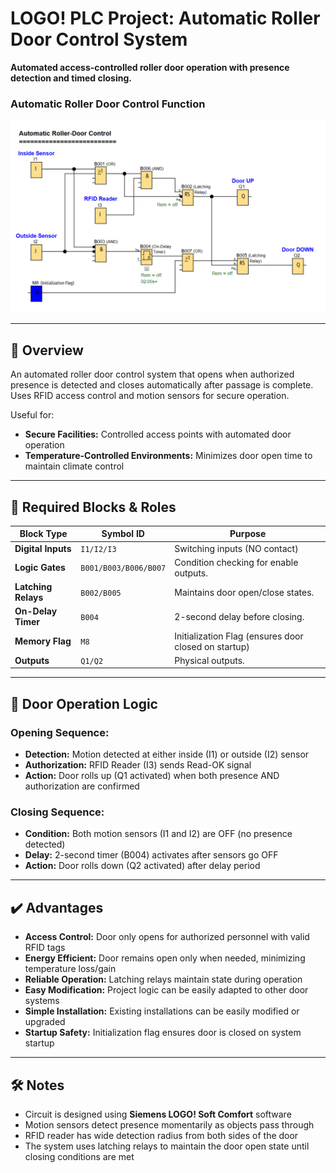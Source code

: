# LOGO! PLC Project: Automatic Roller Door Control System

**Automated access-controlled roller door operation with presence detection and timed closing.**

### Automatic Roller Door Control Function
![FBD Logic Diagram](FBD_screenshot.png)

---

## 📌 Overview

An automated roller door control system that opens when authorized presence is detected and closes automatically after passage is complete. Uses RFID access control and motion sensors for secure operation.

Useful for:
- **Secure Facilities:** Controlled access points with automated door operation
- **Temperature-Controlled Environments:** Minimizes door open time to maintain climate control

---

## 🧩 Required Blocks & Roles

| Block Type          | Symbol ID             | Purpose                                              |
|---------------------|-----------------------|------------------------------------------------------|
| **Digital Inputs**  | `I1/I2/I3`            | Switching inputs (NO contact)                        |
| **Logic Gates**     | `B001/B003/B006/B007` | Condition checking for enable outputs.               |
| **Latching Relays** | `B002/B005`           | Maintains door open/close states.                    |
| **On-Delay Timer**  | `B004`                | 2-second delay before closing.                       |
| **Memory Flag**     | `M8`                  | Initialization Flag (ensures door closed on startup) |
| **Outputs**         | `Q1/Q2`               | Physical outputs.                                    |

---

## 🚪 Door Operation Logic

### Opening Sequence:
- **Detection:** Motion detected at either inside (I1) or outside (I2) sensor
- **Authorization:** RFID Reader (I3) sends Read-OK signal
- **Action:** Door rolls up (Q1 activated) when both presence AND authorization are confirmed

### Closing Sequence:
- **Condition:** Both motion sensors (I1 and I2) are OFF (no presence detected)
- **Delay:** 2-second timer (B004) activates after sensors go OFF
- **Action:** Door rolls down (Q2 activated) after delay period

---

## ✔️ Advantages

- **Access Control:** Door only opens for authorized personnel with valid RFID tags
- **Energy Efficient:** Door remains open only when needed, minimizing temperature loss/gain
- **Reliable Operation:** Latching relays maintain state during operation
- **Easy Modification:** Project logic can be easily adapted to other door systems
- **Simple Installation:** Existing installations can be easily modified or upgraded
- **Startup Safety:** Initialization flag ensures door is closed on system startup

---

## 🛠️ Notes

- Circuit is designed using **Siemens LOGO! Soft Comfort** software
- Motion sensors detect presence momentarily as objects pass through
- RFID reader has wide detection radius from both sides of the door
- The system uses latching relays to maintain the door open state until closing conditions are met
